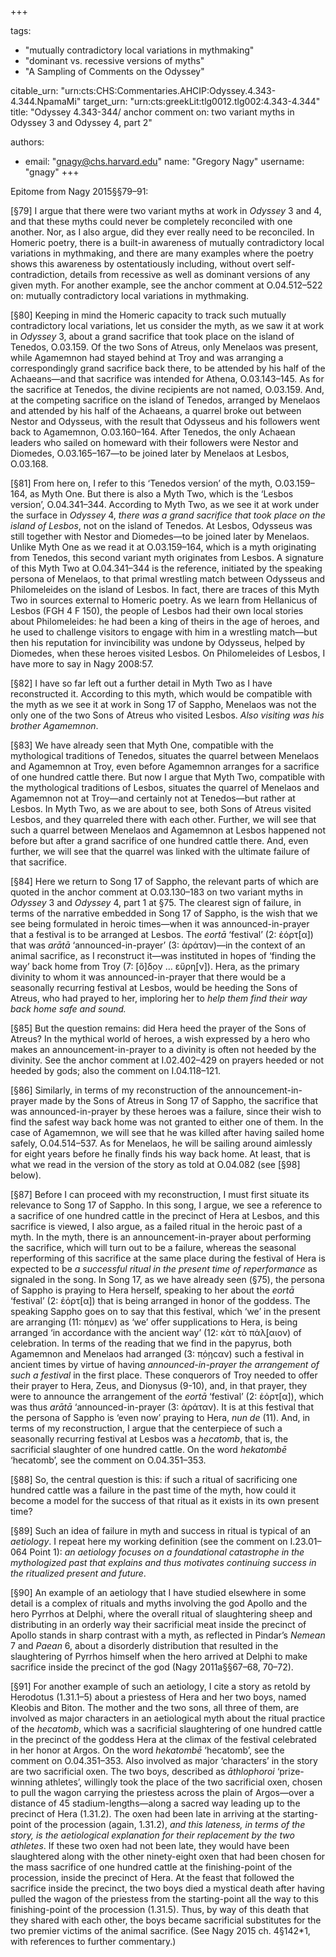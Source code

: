 +++

tags:
- "mutually contradictory local variations in mythmaking"
- "dominant vs. recessive versions of myths"
- "A Sampling of Comments on the Odyssey"

citable_urn: "urn:cts:CHS:Commentaries.AHCIP:Odyssey.4.343-4.344.NpamaMi"
target_urn: "urn:cts:greekLit:tlg0012.tlg002:4.343-4.344"
title: "Odyssey 4.343-344/ anchor comment on: two variant myths in Odyssey 3 and Odyssey 4, part 2"

authors:
- email: "gnagy@chs.harvard.edu"
  name: "Gregory Nagy"
  username: "gnagy"
+++

<p>Epitome from Nagy 2015§§79–91:</p><p>[§79] I argue that there were two variant myths at work in <em>Odyssey</em> 3 and 4, and that these myths could never be completely reconciled with one another. Nor, as I also argue, did they ever really need to be reconciled. In Homeric poetry, there is a built-in awareness of mutually contradictory local variations in mythmaking, and there are many examples where the poetry shows this awareness by ostentatiously including, without overt self-contradiction, details from recessive as well as dominant versions of any given myth. For another example, see the anchor comment at O.04.512–522 on: mutually contradictory local variations in mythmaking.</p><p>[§80] Keeping in mind the Homeric capacity to track such mutually contradictory local variations, let us consider the myth, as we saw it at work in <em>Odyssey</em> 3, about a grand sacrifice that took place on the island of Tenedos, O.03.159. Of the two Sons of Atreus, only Menelaos was present, while Agamemnon had stayed behind at Troy and was arranging a correspondingly grand sacrifice back there, to be attended by his half of the Achaeans—and that sacrifice was intended for Athena, Ο.03.143–145. As for the sacrifice at Tenedos, the divine recipients are not named, O.03.159. And, at the competing sacrifice on the island of Tenedos, arranged by Menelaos and attended by his half of the Achaeans, a quarrel broke out between Nestor and Odysseus, with the result that Odysseus and his followers went back to Agamemnon, O.03.160–164. After Tenedos, the only Achaean leaders who sailed on homeward with their followers were Nestor and Diomedes, O.03.165–167—to be joined later by Menelaos at Lesbos, O.03.168. </p><p>[§81] From here on, I refer to this ‘Tenedos version’ of the myth, O.03.159–164, as Myth One. But there is also a Myth Two, which is the ‘Lesbos version’, O.04.341–344. According to Myth Two, as we see it at work under the surface in <em>Odyssey</em> 4, <em>there was a grand sacrifice that took place on the island of Lesbos</em>, not on the island of Tenedos. At Lesbos, Odysseus was still together with Nestor and Diomedes—to be joined later by Menelaos. Unlike Myth One as we read it at O.03.159–164, which is a myth originating from Tenedos, this second variant myth originates from Lesbos. A signature of this Myth Two at O.04.341–344 is the reference, initiated by the speaking persona of Menelaos, to that primal wrestling match between Odysseus and Philomeleides on the island of Lesbos. In fact, there are traces of this Myth Two in sources external to Homeric poetry. As we learn from Hellanicus of Lesbos (FGH 4 F 150), the people of Lesbos had their own local stories about Philomeleides: he had been a king of theirs in the age of heroes, and he used to challenge visitors to engage with him in a wrestling match—but then his reputation for invincibility was undone by Odysseus, helped by Diomedes, when these heroes visited Lesbos. On Philomeleides of Lesbos, I have more to say in Nagy 2008:57. </p><p>[§82] I have so far left out a further detail in Myth Two as I have reconstructed it. According to this myth, which would be compatible with the myth as we see it at work in Song 17 of Sappho, Menelaos was not the only one of the two Sons of Atreus who visited Lesbos. <em>Also visiting was his brother Agamemnon</em>. </p><p>[§83] We have already seen that Myth One, compatible with the mythological traditions of Tenedos, situates the quarrel between Menelaos and Agamemnon at Troy, even before Agamemnon arranges for a sacrifice of one hundred cattle there. But now I argue that Myth Two, compatible with the mythological traditions of Lesbos, situates the quarrel of Menelaos and Agamemnon not at Troy—and certainly not at Tenedos—but rather at Lesbos. In Myth Two, as we are about to see, both Sons of Atreus visited Lesbos, and they quarreled there with each other. Further, we will see that such a quarrel between Menelaos and Agamemnon at Lesbos happened not before but after a grand sacrifice of one hundred cattle there. And, even further, we will see that the quarrel was linked with the ultimate failure of that sacrifice. </p><p>[§84] Here we return to Song 17 of Sappho, the relevant parts of which are quoted in the anchor comment at O.03.130–183 on two variant myths in <em>Odyssey</em> 3 and <em>Odyssey</em> 4, part 1 at §75. The clearest sign of failure, in terms of the narrative embedded in Song 17 of Sappho, is the wish that we see being formulated in heroic times—when it was announced-in-prayer that a festival is to be arranged at Lesbos. The <em>eortā</em> ‘festival’ (2: ἐόρτ[α]) that was <em>arātā</em> ‘announced-in-prayer’ (3: ἀράταν)—in the context of an animal sacrifice, as I reconstruct it—was instituted in hopes of ‘finding the way’ back home from Troy (7: [ὄ]δ̣ο̣ν … εὔρη̣[ν]). Hera, as the primary divinity to whom it was announced-in-prayer that there would be a seasonally recurring festival at Lesbos, would be heeding the Sons of Atreus, who had prayed to her, imploring her to <em>help them find their way back home safe and sound.</em> </p><p>[§85] But the question remains: did Hera heed the prayer of the Sons of Atreus? In the mythical world of heroes, a wish expressed by a hero who makes an announcement-in-prayer to a divinity is often not heeded by the divinity. See the anchor comment at I.02.402–429 on prayers heeded or not heeded by gods; also the comment on I.04.118–121. </p><p>[§86] Similarly, in terms of my reconstruction of the announcement-in-prayer made by the Sons of Atreus in Song 17 of Sappho, the sacrifice that was announced-in-prayer by these heroes was a failure, since their wish to find the safest way back home was not granted to either one of them. In the case of Agamemnon, we will see that he was killed after having sailed home safely, O.04.514–537. As for Menelaos, he will be sailing around aimlessly for eight years before he finally finds his way back home. At least, that is what we read in the version of the story as told at O.04.082 (see [§98] below). </p><p>[§87] Before I can proceed with my reconstruction, I must first situate its relevance to Song 17 of Sappho. In this song, I argue, we see a reference to a sacrifice of one hundred cattle in the precinct of Hera at Lesbos, and this sacrifice is viewed, I also argue, as a failed ritual in the heroic past of a myth. In the myth, there is an announcement-in-prayer about performing the sacrifice, which will turn out to be a failure, whereas the seasonal reperforming of this sacrifice at the same place during the festival of Hera is expected to be <em>a successful ritual in the present time of reperformance</em> as signaled in the song. In Song 17, as we have already seen (§75), the persona of Sappho is praying to Hera herself, speaking to her about the <em>eortā</em> ‘festival’ (2: ἐόρτ[α]) that is being arranged in honor of the goddess. The speaking Sappho goes on to say that this festival, which ‘we’ in the present are arranging (11: πόημεν) as ‘we’ offer supplications to Hera, is being arranged ‘in accordance with the ancient way’ (12: κὰτ τὸ πάλ̣[αιον) of celebration. In terms of the reading that we find in the papyrus, both Agamemnon and Menelaos had arranged (3: π̣ό̣ηϲαν) such a festival in ancient times by virtue of having <em>announced-in-prayer the arrangement of such a festival</em> in the first place. These conquerors of Troy needed to offer their prayer to Hera, Zeus, and Dionysus (9-10), and, in that prayer, they were to announce the arrangement of the <em>eortā</em> ‘festival’ (2: ἐόρτ[α]), which was thus <em>arātā</em> ‘announced-in-prayer (3: ἀράταν). It is at this festival that the persona of Sappho is ‘even now’ praying to Hera, <em>nun de</em> (11). And, in terms of my reconstruction, I argue that the centerpiece of such a seasonally recurring festival at Lesbos was a <em>hecatomb</em>, that is, the sacrificial slaughter of one hundred cattle. On the word <em>hekatombē</em> ‘hecatomb’, see the comment on O.04.351–353.</p><p>[§88] So, the central question is this: if such a ritual of sacrificing one hundred cattle was a failure in the past time of the myth, how could it become a model for the success of that ritual as it exists in its own present time? </p><p>[§89] Such an idea of failure in myth and success in ritual is typical of an <em>aetiology</em>. I repeat here my working definition (see the comment on I.23.01–064 Point 1): <em>an aetiology focuses on a foundational catastrophe in the mythologized past that explains and thus motivates continuing success in the ritualized present and future</em>.  </p><p>[§90] An example of an aetiology that I have studied elsewhere in some detail is a complex of rituals and myths involving the god Apollo and the hero Pyrrhos at Delphi, where the overall ritual of slaughtering sheep and distributing in an orderly way their sacrificial meat inside the precinct of Apollo stands in sharp contrast with a myth, as reflected in Pindar’s <em>Nemean</em> 7 and <em>Paean</em> 6, about a disorderly distribution that resulted in the slaughtering of Pyrrhos himself when the hero arrived at Delphi to make sacrifice inside the precinct of the god (Nagy 2011a§§67–68, 70–72).</p><p>[§91] For another example of such an aetiology, I cite a story as retold by Herodotus (1.31.1–5) about a priestess of Hera and her two boys, named Kleobis and Biton. The mother and the two sons, all three of them, are involved as major characters in an aetiological myth about the ritual practice of the <em>hecatomb</em>, which was a sacrificial slaughtering of one hundred cattle in the precinct of the goddess Hera at the climax of the festival celebrated in her honor at Argos. On the word <em>hekatombē</em> ‘hecatomb’, see the comment on O.04.351–353. Also involved as major ‘characters’ in the story are two sacrificial oxen. The two boys, described as <em>āthlophoroi</em> ‘prize-winning athletes’, willingly took the place of the two sacrificial oxen, chosen to pull the wagon carrying the priestess across the plain of Argos—over a distance of 45 stadium-lengths—along a sacred way leading up to the precinct of Hera (1.31.2). The oxen had been late in arriving at the starting-point of the procession (again, 1.31.2), <em>and this lateness, in terms of the story, is the aetiological explanation for their replacement by the two athletes</em>. If these two oxen had not been late, they would have been slaughtered along with the other ninety-eight oxen that had been chosen for the mass sacrifice of one hundred cattle at the finishing-point of the procession, inside the precinct of Hera. At the feast that followed the sacrifice inside the precinct, the two boys died a mystical death after having pulled the wagon of the priestess from the starting-point all the way to this finishing-point of the procession (1.31.5). Thus, by way of this death that they shared with each other, the boys became sacrificial substitutes for the two premier victims of the animal sacrifice. (See Nagy 2015 ch. 4§142*1, with references to further commentary.) </p>
